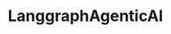 ---
title: LanggraphAgenticAI
emoji: 🤖
colorFrom: '#4567b7'
colorTo: '#b74d4d'
sdk: streamlit
sdk_version: "1.42.0"
app_file: app.py
pinned: false
license: apache-2.0
short_description: Refined langgraphAgenticAI
---